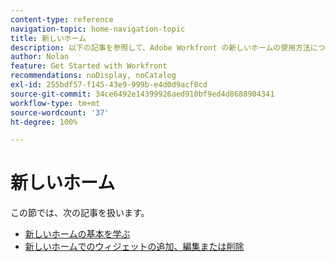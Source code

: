 ```yaml
---
content-type: reference
navigation-topic: home-navigation-topic
title: 新しいホーム
description: 以下の記事を参照して、Adobe Workfront の新しいホームの使用方法について学んでください。
author: Nolan
feature: Get Started with Workfront
recommendations: noDisplay, noCatalog
exl-id: 255bdf57-f145-43e9-999b-e4d0d9acf0cd
source-git-commit: 34ce6492e14399926aed910bf9ed4d8688904341
workflow-type: tm+mt
source-wordcount: '37'
ht-degree: 100%

---
```


# 新しいホーム

この節では、次の記事を扱います。

* [新しいホームの基本を学ぶ](/help/quicksilver/workfront-basics/using-home/new-home/get-started-with-new-home.md)
* [新しいホームでのウィジェットの追加、編集または削除](/help/quicksilver/workfront-basics/using-home/new-home/add-edit-remove-widgets-in-new-home.md)
